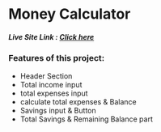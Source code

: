 <h1>Money Calculator</h1>
<h5>Live Site Link : <a href="https://money-master-website.netlify.app/">Click here</a></h5>

<h3>Features of this project:</h3>
<ul>
    <li>Header Section</li>
    <li>Total income input</li>
    <li>total expenses input</li>
    <li>calculate total expenses & Balance</li>
    <li>Savings input & Button</li>
    <li>Total Savings & Remaining Balance part</li>
</ul>
